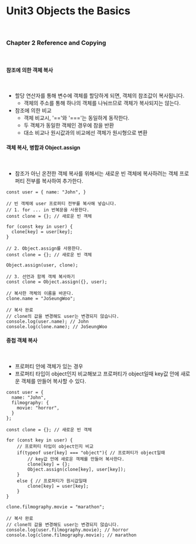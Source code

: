# Unit3 Objects the Basics
<br>

### Chapter 2 Reference and Copying
<br>

#### 참조에 의한 객체 복사
<br>

- 할당 연산자를 통해 변수에 객체를 할당하게 되면, 객체의 참조값이 복사됩니다.
	- 객체의 주소를 통해 하나의 객체를 나눠쓰므로 객체가 복사되지는 않는다.
- 참조에 의한 비교
	- 객체 비교시, '=='와 '==='는 동일하게 동작한다.
	- 두 객체가 동일한 객체인 경우에 참을 반환
	- 대소 비교나 원시값과의 비교에선 객체가 원시형으로 변환

#### 객체 복사, 병합과 Object.assign
<br>

- 참조가 아닌 온전한 객체 복사를 위해서는 새로운 빈 객체에 복사하려는 객체 프로퍼티 전부를 복사하여 추가한다.
```
const user = { name: "John", }

// 빈 객체에 user 프로퍼티 전부를 복사해 넣습니다.
// 1. for ... in 반복문을 사용한다.
const clone = {}; // 새로운 빈 객체

for (const key in user) {
  clone[key] = user[key];
}

// 2. Object.assign를 사용한다.
const clone = {}; // 새로운 빈 객체

Object.assign(user, clone);

// 3. 선언과 함께 객체 복사하기
const clone = Object.assign({}, user);

// 복사한 객체의 이름을 바꾼다.
clone.name = "JoSeungWoo";

// 복사 완료
// clone의 값을 변경해도 user는 변경되지 않습니다.
console.log(user.name); // John
console.log(clone.name); // JoSeungWoo
```

#### 중첩 객체 복사
<br>

- 프로퍼티 안에 객체가 있는 경우
- 프로퍼티 타입이 object인지 비교해보고 프로퍼티가 object일때 key값 안에 새로운 객체를 만들어 복사할 수 있다.

```
const user = {
  name: "John",
  filmography: {
    movie: "horror",
  }
};

const clone = {}; // 새로운 빈 객체

for (const key in user) {
	// 프로퍼티 타입이 object인지 비교
	if(typeof user[key] === "object"){ // 프로퍼티가 object일때
		// key값 안에 새로운 객체를 만들어 복사한다.
		clone[key] = {};
		Object.assign(clone[key], user[key]);
	}
	else { // 프로퍼티가 원시값일때
		clone[key] = user[key];
	}
}

clone.filmography.movie = "marathon";

// 복사 완료
// clone의 값을 변경해도 user는 변경되지 않습니다.
console.log(user.filmography.movie); // horror
console.log(clone.filmography.movie); // marathon
```